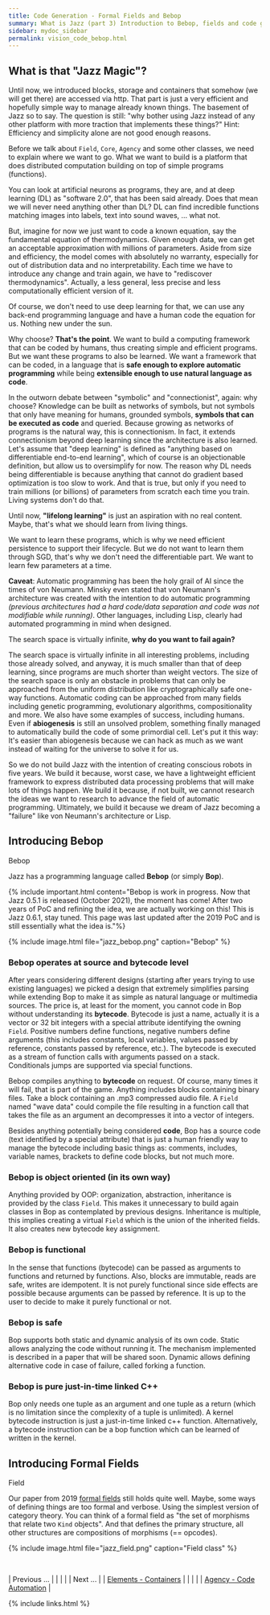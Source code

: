 ```yaml
---
title: Code Generation - Formal Fields and Bebop
summary: What is Jazz (part 3) Introduction to Bebop, fields and code generation
sidebar: mydoc_sidebar
permalink: vision_code_bebop.html
---
```


## What is that "Jazz Magic"?

Until now, we introduced blocks, storage and containers that somehow (we will get there) are accessed via http. That part is just a very efficient and hopefully simple way to manage already known things. The basement of Jazz so to say. The question is still: "why bother using Jazz instead of any other platform with more traction that implements these things?" Hint: Efficiency and simplicity alone are not good enough reasons.

Before we talk about `Field`, `Core`, `Agency` and some other classes, we need to explain where we want to go. What we want to build is a platform that does distributed computation building on top of simple programs (functions).

You can look at artificial neurons as programs, they are, and at deep learning (DL) as "software 2.0", that has been said already. Does that mean we will never need anything other than DL? DL can find incredible functions matching images into labels, text into sound waves, ... what not.

But, imagine for now we just want to code a known equation, say the fundamental equation of thermodynamics. Given enough data, we can get an acceptable approximation with millions of parameters. Aside from size and efficiency, the model comes with absolutely no warranty, especially for out of distribution data and no interpretability. Each time we have to introduce any change and train again, we have to "rediscover thermodynamics". Actually, a less general, less precise and less computationally efficient version of it.

Of course, we don't need to use deep learning for that, we can use any back-end programming language and have a human code the equation for us. Nothing new under the sun.

Why choose? **That's the point**. We want to build a computing framework that can be coded by humans, thus creating simple and efficient programs. But we want these programs to also be learned. We want a framework that can be coded, in a language that is **safe enough to explore automatic programming** while being **extensible enough to use natural language as code**.

In the outworn debate between "symbolic" and "connectionist", again: why choose? Knowledge can be built as networks of symbols, but not symbols that only have meaning for humans, grounded symbols, **symbols that can be executed as code** and queried. Because growing as networks of programs is the natural way, this is connectionism. In fact, it extends connectionism beyond deep learning since the architecture is also learned. Let's assume that "deep learning" is defined as "anything based on differentiable end-to-end learning", which of course is an objectionable definition, but allow us to oversimplify for now. The reason why DL needs being differentiable is because anything that cannot do gradient based optimization is too slow to work. And that is true, but only if you need to train millions (or billions) of parameters from scratch each time you train. Living systems don't do that.

Until now, **"lifelong learning"** is just an aspiration with no real content. Maybe, that's what we should learn from living things.

We want to learn these programs, which is why we need efficient persistence to support their lifecycle. But we do not want to learn them through SGD, that's why we don't need the differentiable part. We want to learn few parameters at a time.

**Caveat**: Automatic programming has been the holy grail of AI since the times of von Neumann. Minsky even stated that von Neumann's architecture was created with the intention to do automatic programming *(previous architectures had a hard code/data separation and code was not modifiable while running)*. Other languages, including Lisp, clearly had automated programming in mind when designed.

The search space is virtually infinite, **why do you want to fail again?**

The search space is virtually infinite in all interesting problems, including those already solved, and anyway, it is much smaller than that of deep learning, since programs are much shorter than weight vectors. The size of the search space is only an obstacle in problems that can only be approached from the uniform distribution like cryptographically safe one-way functions. Automatic coding can be approached from many fields including genetic programming, evolutionary algorithms, compositionality and more. We also have some examples of success, including humans. Even if **abiogenesis** is still an unsolved problem, something finally managed to automatically build the code of some primordial cell. Let's put it this way: It's easier than abiogenesis because we can hack as much as we want instead of waiting for the universe to solve it for us.

So we do not build Jazz with the intention of creating conscious robots in five years. We build it because, worst case, we have a lightweight efficient framework to express distributed data processing problems that will make lots of things happen. We build it because, if not built, we cannot research the ideas we want to research to advance the field of automatic programming. Ultimately, we build it because we dream of Jazz becoming a "failure" like von Neumann's architecture or Lisp.

## Introducing Bebop

<span class="label label-info">Bebop</span>

Jazz has a programming language called **Bebop** (or simply **Bop**).

{% include important.html content="Bebop is work in progress. Now that Jazz 0.5.1 is released (October 2021), the moment has come! After two years of PoC and refining the idea, we are actually working on this! This is Jazz 0.6.1, stay tuned. This page was last updated after the 2019 PoC and is still essentially what the idea is."%}

{% include image.html file="jazz_bebop.png" caption="Bebop" %}

### Bebop operates at source and bytecode level

After years considering different designs (starting after years trying to use existing languages) we picked a design that extremely simplifies parsing while extending Bop to make it as simple as natural language or multimedia sources. The price is, at least for the moment, you cannot code in Bop without understanding its **bytecode**. Bytecode is just a name, actually it is a vector or 32 bit integers with a special attribute identifying the owning `Field`. Positive numbers define functions, negative numbers define arguments (this includes constants, local variables, values passed by reference, constants passed by reference, etc.). The bytecode is executed as a stream of function calls with arguments passed on a stack. Conditionals jumps are supported via special functions.

Bebop compiles anything to **bytecode** on request. Of course, many times it will fail, that is part of the game. Anything includes blocks containing binary files. Take a block containing an .mp3 compressed audio file. A `Field` named "wave data" could compile the file resulting in a function call that takes the file as an argument an decompresses it into a vector of integers.

Besides anything potentially being considered **code**, Bop has a source code (text identified by a special attribute) that is just a human friendly way to manage the bytecode including basic things as: comments, includes, variable names, brackets to define code blocks, but not much more.

### Bebop is object oriented (in its own way)

Anything provided by OOP: organization, abstraction, inheritance is provided by the class `Field`. This makes it unnecessary to build again classes in Bop as contemplated by previous designs. Inheritance is multiple, this implies creating a virtual `Field` which is the union of the inherited fields. It also creates new bytecode key assignment.

### Bebop is functional

In the sense that functions (bytecode) can be passed as arguments to functions and returned by functions. Also, blocks are immutable, reads are safe, writes are idempotent. It is not purely functional since side effects are possible because arguments can be passed by reference. It is up to the user to decide to make it purely functional or not.

### Bebop is safe

Bop supports both static and dynamic analysis of its own code. Static allows analyzing the code without running it. The mechanism implemented is described in a paper that will be shared soon. Dynamic allows defining alternative code in case of failure, called forking a function.

### Bebop is pure just-in-time linked C++

Bop only needs one tuple as an argument and one tuple as a return (which is no limitation since the complexity of a tuple is unlimited).
A kernel bytecode instruction is just a just-in-time linked c++ function. Alternatively, a bytecode instruction can be a bop function which
can be learned of written in the kernel.

## Introducing Formal Fields

<span class="label label-info">Field</span>

Our paper from 2019 [formal fields](https://arxiv.org/abs/2007.14075) still holds quite well. Maybe, some ways of defining things are too
formal and verbose. Using the simplest version of category theory. You can think of a formal field as "the set of morphisms that relate two
`Kind` objects". And that defines the primary structure, all other structures are compositions of morphisms (== opcodes).

{% include image.html file="jazz_field.png" caption="Field class" %}

<br/>

| <span class="label label-default">Previous ...</span> | | | | | <span class="label label-info">Next ...</span> |
| [Elements - Containers](vision_elements_containers.html) | | | | | [Agency - Code Automation](vision_agency_code.html) |

{% include links.html %}
